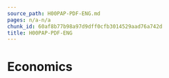 ```yaml
---
source_path: H00PAP-PDF-ENG.md
pages: n/a-n/a
chunk_id: 60af8b77b98a97d9dff0cfb3014529aad76a742d
title: H00PAP-PDF-ENG
---
```

# Economics
